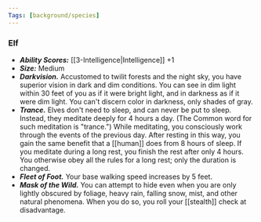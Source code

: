 ```yaml
---
Tags: [background/species]
---
```

### Elf
- ***Ability Scores:*** [[3-Intelligence|Intelligence]] +1
- ***Size:*** Medium
- ***Darkvision.*** Accustomed to twilit forests and the night sky, you have superior vision in dark and dim conditions. You can see in dim light within 30 feet of you as if it were bright light, and in darkness as if it were dim light. You can't discern color in darkness, only shades of gray.
- ***Trance.*** Elves don't need to sleep, and can never be put to sleep. Instead, they meditate deeply for 4 hours a day. (The Common word for such meditation is "trance.") While meditating, you consciously work through the events of the previous day. After resting in this way, you gain the same benefit that a [[human]] does from 8 hours of sleep.
If you meditate during a long rest, you finish the rest after only 4 hours. You otherwise obey all the rules for a long rest; only the duration is changed.
- ***Fleet of Foot.*** Your base walking speed increases by 5 feet.
- ***Mask of the Wild.*** You can attempt to hide even when you are only lightly obscured by foliage, heavy rain, falling snow, mist, and other natural phenomena. When you do so, you roll your [[stealth]] check at disadvantage.